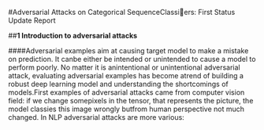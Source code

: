 #Adversarial Attacks on Categorical SequenceClassiers: First Status Update Report

##**1  Introduction to adversarial attacks**

####Adversarial examples aim at causing target model to make a mistake on prediction.  It canbe either be intended or unintended to
cause a model to perform poorly. No matter it is anintentional or unintentional adversarial attack, evaluating adversarial examples 
has become atrend of building a robust deep learning model and understanding the shortcomings of models.First examples of adversarial
attacks came from computer vision field:  if we change somepixels in the tensor, that represents the picture, the model classies this
image wrongly butfrom human perspective not much changed. In NLP adversarial attacks are more various:
